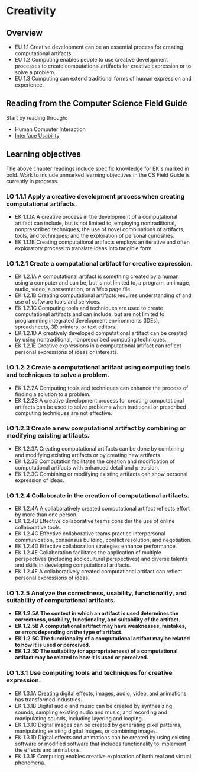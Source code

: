 # Creativity

## Overview
- EU 1.1 Creative development can be an essential process for creating computational artifacts.
- EU 1.2 Computing enables people to use creative development processes to create computational artifacts for creative expression or to solve a problem.
- EU 1.3 Computing can extend traditional forms of human expression and experience.

## Reading from the Computer Science Field Guide
Start by reading through:

- Human Computer Interaction
 - [Interface Usability](chapters/human-computer-interaction.html#interface-usability)

## Learning objectives
The above chapter readings include specific knowledge for EK's marked in bold. Work to include unmarked learning objectives in the CS Field Guide is currently in progress.

### LO 1.1.1 Apply a creative development process when creating computational artifacts.
- EK 1.1.1A A creative process in the development of a computational artifact can include, but is not limited to, employing nontraditional, nonprescribed techniques; the use of novel combinations of artifacts, tools, and techniques; and the exploration of personal curiosities.
- EK 1.1.1B Creating computational artifacts employs an iterative and often exploratory process to translate ideas into tangible form.

### LO 1.2.1 Create a computational artifact for creative expression.
- EK 1.2.1A A computational artifact is something created by a human using a computer and can be, but is not limited to, a program, an image, audio, video, a presentation, or a Web page file.
- EK 1.2.1B Creating computational artifacts requires understanding of and use of software tools and services.
- EK 1.2.1C Computing tools and techniques are used to create computational artifacts and can include, but are not limited to, programming integrated development environments (IDEs), spreadsheets, 3D printers, or text editors.
- EK 1.2.1D A creatively developed computational artifact can be created by using nontraditional, nonprescribed computing techniques.
- EK 1.2.1E Creative expressions in a computational artifact can reflect personal expressions of ideas
or interests.

### LO 1.2.2 Create a computational artifact using computing tools and techniques to solve a problem.
- EK 1.2.2A Computing tools and techniques can enhance the process of finding a solution to a problem.
- EK 1.2.2B A creative development process for creating computational artifacts can be used to solve problems when traditional or prescribed computing techniques are not effective.

### LO 1.2.3 Create a new computational artifact by combining or modifying existing artifacts.
- EK 1.2.3A Creating computational artifacts can be done by combining and modifying existing artifacts or by creating new artifacts.
- EK 1.2.3B Computation facilitates the creation and modification of computational artifacts with enhanced detail and precision.
- EK 1.2.3C Combining or modifying existing artifacts can show personal expression of ideas.

### LO 1.2.4 Collaborate in the creation of computational artifacts.
- EK 1.2.4A A collaboratively created computational artifact reflects effort by more than one person.
- EK 1.2.4B Effective collaborative teams consider the use of online collaborative tools.
- EK 1.2.4C Effective collaborative teams practice interpersonal communication, consensus building, conflict resolution, and negotiation.
- EK 1.2.4D Effective collaboration strategies enhance performance.
- EK 1.2.4E Collaboration facilitates the application of multiple perspectives (including sociocultural perspectives) and diverse talents and skills
in developing computational artifacts.
- EK 1.2.4F A collaboratively created computational artifact can reflect personal expressions of ideas.

### LO 1.2.5 Analyze the correctness, usability, functionality, and suitability of computational artifacts.
- **EK 1.2.5A The context in which an artifact is used determines the correctness, usability, functionality, and suitability of the artifact.**
- **EK 1.2.5B A computational artifact may have weaknesses, mistakes, or errors depending on the type of artifact.**
- **EK 1.2.5C The functionality of a computational artifact may be related to how it is used or perceived.**
- **EK 1.2.5D The suitability (or appropriateness) of a computational artifact may be related to how it is used or perceived.**

### LO 1.3.1 Use computing tools and techniques for creative expression.
- EK 1.3.1A Creating digital effects, images, audio, video, and animations has transformed industries.
- EK 1.3.1B Digital audio and music can be created by synthesizing sounds, sampling existing audio and music, and recording and manipulating sounds, including layering and looping.
- EK 1.3.1C Digital images can be created by generating pixel patterns, manipulating existing digital images, or combining images.
- EK 1.3.1D Digital effects and animations can be created by using existing software or modified software that includes functionality to implement the effects and animations.
- EK 1.3.1E Computing enables creative exploration of both real and virtual phenomena.
